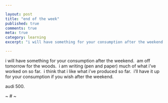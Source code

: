 ```yaml
---

layout: post
title: "end of the week"
published: true
comments: true
meta: true
category: learning
excerpt: "i will have something for your consumption after the weekend.  am off tomorrow for the woods.  i am writing (pen and paper) much of what i’ve worked on so far.  i think that i like what i’ve produced so far.  i’ll have it up for your consumption if you wish after the weekend."

---
```


i will have something for your consumption after the weekend.  am off tomorrow for the woods.  i am writing (pen and paper) much of what i’ve worked on so far.  i think that i like what i’ve produced so far.  i’ll have it up for your consumption if you wish after the weekend.

audi 500.

~ # ~